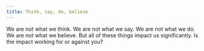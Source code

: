 ```yaml
---
title: Think, say, do, believe
---
```


We are not what we think. We are not what we say. We are not what we do. We are not what we believe. But all of these things impact us significantly. Is the impact working for or against you?
